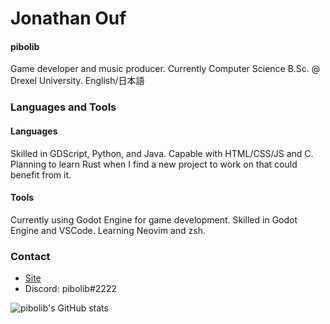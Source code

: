 # Jonathan Ouf
#### pibolib

Game developer and music producer. Currently Computer Science B.Sc. @ Drexel University.
English/日本語

### Languages and Tools

#### Languages
Skilled in GDScript, Python, and Java.
Capable with HTML/CSS/JS and C.
Planning to learn Rust when I find a new project to work on that could benefit from it.

#### Tools
Currently using Godot Engine for game development.
Skilled in Godot Engine and VSCode.
Learning Neovim and zsh.

### Contact

- [Site](https://www.pibolib.xyz/#contact)
- Discord: pibolib#2222

![pibolib's GitHub stats](https://github-readme-stats.vercel.app/api?username=pibolib&show_icons=true&theme=tokyonight)

